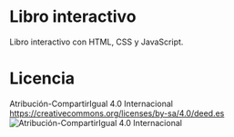 # Libro interactivo
Libro interactivo con HTML, CSS y JavaScript.

# Licencia 
Atribución-CompartirIgual 4.0 Internacional 
https://creativecommons.org/licenses/by-sa/4.0/deed.es
<br>
![Atribución-CompartirIgual 4.0 Internacional](by-sa.svg)